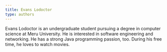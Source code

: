```yaml
---
title: Evans Lodoctor
type: authors
---
```

Evans Lodoctor is an undergraduate student pursuing a degree in computer science at Meru University. He is interested in software engineering and networking. He has a strong Java programming passion, too. During his free time, he loves to watch movies.
